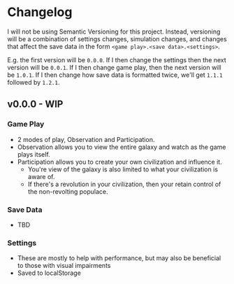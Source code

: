 # Changelog

I will not be using Semantic Versioning for this project. Instead, versioning will be a combination of settings changes, simulation changes, and changes that affect the save data in the form `<game play>.<save data>.<settings>`.

E.g. the first version will be `0.0.0`. If I then change the settings then the next version will be `0.0.1`. If I then change game play, then the next version will be `1.0.1`. If I then change how save data is formatted twice, we'll get `1.1.1` followed by `1.2.1`.

## v0.0.0 - WIP

### Game Play

- 2 modes of play, Observation and Participation.
- Observation allows you to view the entire galaxy and watch as the game plays itself.
- Participation allows you to create your own civilization and influence it.
  - You're view of the galaxy is also limited to what your civilization is aware of.
  - If there's a revolution in your civilization, then your retain control of the non-revolting populace.

### Save Data

- TBD

### Settings

- These are mostly to help with performance, but may also be beneficial to those with visual impairments
- Saved to localStorage
